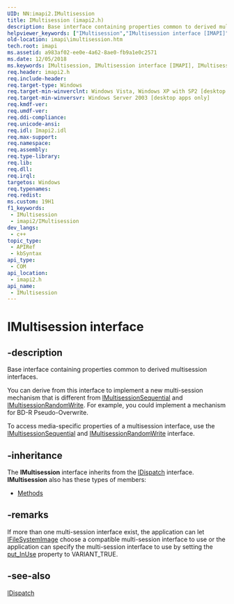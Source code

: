 ```yaml
---
UID: NN:imapi2.IMultisession
title: IMultisession (imapi2.h)
description: Base interface containing properties common to derived multisession interfaces.
helpviewer_keywords: ["IMultisession","IMultisession interface [IMAPI]","IMultisession interface [IMAPI]","described","imapi.imultisession","imapi2/IMultisession"]
old-location: imapi\imultisession.htm
tech.root: imapi
ms.assetid: a983af02-ee0e-4a62-8ae0-fb9a1e0c2571
ms.date: 12/05/2018
ms.keywords: IMultisession, IMultisession interface [IMAPI], IMultisession interface [IMAPI],described, imapi.imultisession, imapi2/IMultisession
req.header: imapi2.h
req.include-header: 
req.target-type: Windows
req.target-min-winverclnt: Windows Vista, Windows XP with SP2 [desktop apps only]
req.target-min-winversvr: Windows Server 2003 [desktop apps only]
req.kmdf-ver: 
req.umdf-ver: 
req.ddi-compliance: 
req.unicode-ansi: 
req.idl: Imapi2.idl
req.max-support: 
req.namespace: 
req.assembly: 
req.type-library: 
req.lib: 
req.dll: 
req.irql: 
targetos: Windows
req.typenames: 
req.redist: 
ms.custom: 19H1
f1_keywords:
 - IMultisession
 - imapi2/IMultisession
dev_langs:
 - c++
topic_type:
 - APIRef
 - kbSyntax
api_type:
 - COM
api_location:
 - imapi2.h
api_name:
 - IMultisession
---
```


# IMultisession interface


## -description

Base interface containing properties common to derived multisession interfaces.

You can derive from this interface to implement a new multi-session mechanism that is different from <a href="/windows/desktop/api/imapi2/nn-imapi2-imultisessionsequential">IMultisessionSequential</a> and <a href="/windows/desktop/api/imapi2/nn-imapi2-imultisessionrandomwrite">IMultisessionRandomWrite</a>. For example, you could implement a mechanism for BD-R Pseudo-Overwrite. 

To access media-specific properties of a multisession interface, use the <a href="/windows/desktop/api/imapi2/nn-imapi2-imultisessionsequential">IMultisessionSequential</a> and <a href="/windows/desktop/api/imapi2/nn-imapi2-imultisessionrandomwrite">IMultisessionRandomWrite</a> interface.

## -inheritance

The <b xmlns:loc="http://microsoft.com/wdcml/l10n">IMultisession</b> interface inherits from the <a href="/previous-versions/windows/desktop/api/oaidl/nn-oaidl-idispatch">IDispatch</a> interface. <b>IMultisession</b> also has these types of members:
<ul>
<li><a href="https://docs.microsoft.com/">Methods</a></li>
</ul>

## -remarks

If more than one multi-session interface exist, the application can let <a href="/windows/desktop/api/imapi2fs/nn-imapi2fs-ifilesystemimage">IFileSystemImage</a> choose a compatible multi-session interface to use  or the application can specify the multi-session interface to use by setting the <a href="/windows/desktop/api/imapi2/nf-imapi2-imultisession-put_inuse">put_InUse</a> property to VARIANT_TRUE.

## -see-also

<a href="/previous-versions/windows/desktop/api/oaidl/nn-oaidl-idispatch">IDispatch</a>
